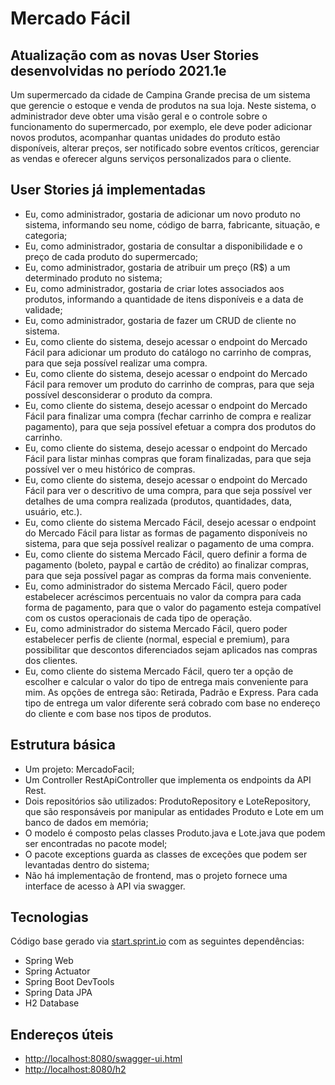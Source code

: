 # Mercado Fácil
## Atualização com as novas User Stories desenvolvidas no período 2021.1e
 
Um supermercado da cidade de Campina Grande precisa de um sistema que gerencie o estoque e venda de produtos na sua loja. Neste sistema, o administrador deve obter uma visão geral e o controle sobre o funcionamento do supermercado, por exemplo, ele deve poder adicionar novos produtos, acompanhar quantas unidades do produto estão disponíveis, alterar preços, ser notificado sobre eventos críticos, gerenciar as vendas e oferecer alguns serviços personalizados para o cliente.

## User Stories já implementadas

- Eu, como administrador, gostaria de adicionar um novo produto no sistema,
informando seu nome, código de barra, fabricante, situação, e categoria;
- Eu, como administrador, gostaria de consultar a disponibilidade e o preço de cada
produto do supermercado;
- Eu, como administrador, gostaria de atribuir um preço (R$) a um determinado
produto no sistema;
- Eu, como administrador, gostaria de criar lotes associados aos produtos,
informando a quantidade de itens disponíveis e a data de validade;
- Eu, como administrador, gostaria de fazer um CRUD de cliente no sistema.
- Eu, como cliente do sistema, desejo acessar o endpoint do Mercado Fácil para adicionar um produto do catálogo no carrinho de compras, para que seja possível realizar uma compra.
- Eu, como cliente do sistema, desejo acessar o endpoint do Mercado Fácil para remover um produto do carrinho de compras, para que seja possível desconsiderar o produto da compra.
- Eu, como cliente do sistema, desejo acessar o endpoint do Mercado Fácil para finalizar uma compra (fechar carrinho de compra e realizar pagamento), para que seja possível efetuar a compra dos produtos do carrinho.
- Eu, como cliente do sistema, desejo acessar o endpoint do Mercado Fácil para listar minhas compras que foram finalizadas, para que seja possível ver o meu histórico de compras.
- Eu, como cliente do sistema, desejo acessar o endpoint do Mercado Fácil para ver o descritivo de uma compra, para que seja possível ver detalhes de uma compra realizada (produtos, quantidades, data, usuário, etc.).
- Eu, como cliente do sistema Mercado Fácil, desejo acessar o endpoint do Mercado Fácil para listar as formas de pagamento disponíveis no sistema, para que seja possível realizar o pagamento de uma compra.
- Eu, como cliente do sistema Mercado Fácil, quero definir a forma de pagamento (boleto, paypal e cartão de crédito) ao finalizar compras, para que seja possível pagar as compras da forma mais conveniente.
- Eu, como administrador do sistema Mercado Fácil, quero poder estabelecer acréscimos percentuais no valor da compra para cada forma de pagamento, para que o valor do pagamento esteja compatível com os custos operacionais de cada tipo de operação.
- Eu, como administrador do sistema Mercado Fácil, quero poder estabelecer perfis de cliente (normal, especial e premium), para possibilitar que descontos diferenciados sejam aplicados nas compras dos clientes.
- Eu, como cliente do sistema Mercado Fácil, quero ter a opção de escolher e calcular o valor do tipo de entrega mais conveniente para mim. As opções de entrega são: Retirada, Padrão e Express. Para cada tipo de entrega um valor diferente será cobrado com base no endereço do cliente e com base nos tipos de produtos.

## Estrutura básica

- Um projeto: MercadoFacil;
- Um Controller RestApiController que implementa os endpoints da API Rest.
- Dois repositórios são utilizados: ProdutoRepository e LoteRepository, que são responsáveis por manipular as entidades Produto e Lote em um banco de dados em memória;
- O modelo é composto pelas classes Produto.java e Lote.java que podem ser
encontradas no pacote model;
- O pacote exceptions guarda as classes de exceções que podem ser levantadas
dentro do sistema;
- Não há implementação de frontend, mas o projeto fornece uma interface de acesso à API via swagger.

## Tecnologias
Código base gerado via [start.sprint.io](https://start.spring.io/#!type=maven-project&language=java&platformVersion=2.3.3.RELEASE&packaging=jar&jvmVersion=1.8&groupId=com.example&artifactId=EstoqueFacil&name=EstoqueFacil&description=Projeto%20Estoque%20Facil&packageName=com.example.EstoqueFacil&dependencies=web,actuator,devtools,data-jpa,h2) com as seguintes dependências:  

- Spring Web
- Spring Actuator
- Spring Boot DevTools
- Spring Data JPA
- H2 Database

## Endereços úteis

- [http://localhost:8080/swagger-ui.html](http://localhost:8080/swagger-ui.html)
- [http://localhost:8080/h2](http://localhost:8080/h2)


